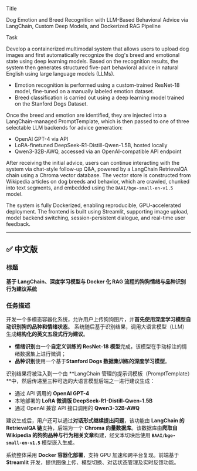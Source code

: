

Title

Dog Emotion and Breed Recognition with LLM-Based Behavioral Advice via LangChain, Custom Deep Models, and Dockerized RAG Pipeline

Task

Develop a containerized multimodal system that allows users to upload dog images and first automatically recognize the dog's breed and emotional state using deep learning models.
Based on the recognition results, the system then generates structured five-part behavioral advice in natural English using large language models (LLMs).

* Emotion recognition is performed using a custom-trained ResNet-18 model, fine-tuned on a manually labeled emotion dataset.
* Breed classification is carried out using a deep learning model trained on the Stanford Dogs Dataset.

Once the breed and emotion are identified, they are injected into a LangChain-managed PromptTemplate, which is then passed to one of three selectable LLM backends for advice generation:

* OpenAI GPT-4 via API
* LoRA-finetuned DeepSeek-R1-Distill-Qwen-1.5B, hosted locally
* Qwen3-32B-AWQ, accessed via an OpenAI-compatible API endpoint

After receiving the initial advice, users can continue interacting with the system via chat-style follow-up Q\&A, powered by a LangChain RetrievalQA chain using a Chroma vector database. The vector store is constructed from Wikipedia articles on dog breeds and behavior, which are crawled, chunked into text segments, and embedded using the `BAAI/bge-small-en-v1.5` model.

The system is fully Dockerized, enabling reproducible, GPU-accelerated deployment. The frontend is built using Streamlit, supporting image upload, model backend switching, session-persistent dialogue, and real-time user feedback.

---

## ✅ 中文版

### 标题

**基于 LangChain、深度学习模型与 Docker 化 RAG 流程的狗狗情绪与品种识别行为建议系统**

### 任务描述

开发一个多模态容器化系统，允许用户上传狗狗图片，并**首先使用深度学习模型自动识别狗的品种和情绪状态**。
系统随后基于识别结果，调用大语言模型（LLM）生成**结构化的英文五段式行为建议**。

* **情绪识别**由一个**自定义训练的 ResNet-18 模型**完成，该模型在手动标注的情绪数据集上进行微调；
* **品种识别**使用一个基于**Stanford Dogs 数据集训练的深度学习模型**。

识别结果将被注入到一个由 \*\*LangChain 管理的提示词模板（PromptTemplate）\*\*中，然后传递至三种可选的大语言模型后端之一进行建议生成：

* 通过 API 调用的 **OpenAI GPT-4**
* 本地部署的 **LoRA 微调版 DeepSeek-R1-Distill-Qwen-1.5B**
* 通过 OpenAI 兼容 API 接口调用的 **Qwen3-32B-AWQ**

建议生成后，用户还可以通过**对话形式继续提出问题**，该功能由 **LangChain 的 RetrievalQA 链**支持，后端为一个 **Chroma 向量数据库**。该数据库由**爬取自 Wikipedia 的狗狗品种与行为相关文章**构建，经文本切块后使用 **`BAAI/bge-small-en-v1.5`** 模型嵌入生成。

系统整体采用 **Docker 容器化部署**，支持 GPU 加速和跨平台复现。前端基于 **Streamlit** 开发，提供图像上传、模型切换、对话状态管理及实时反馈功能。

